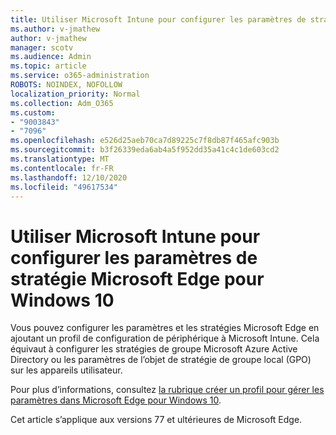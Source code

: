 ```yaml
---
title: Utiliser Microsoft Intune pour configurer les paramètres de stratégie Microsoft Edge pour Windows 10
ms.author: v-jmathew
author: v-jmathew
manager: scotv
ms.audience: Admin
ms.topic: article
ms.service: o365-administration
ROBOTS: NOINDEX, NOFOLLOW
localization_priority: Normal
ms.collection: Adm_O365
ms.custom:
- "9003843"
- "7096"
ms.openlocfilehash: e526d25aeb70ca7d89225c7f8db87f465afc903b
ms.sourcegitcommit: b3f26339eda6ab4a5f952dd35a41c4c1de603cd2
ms.translationtype: MT
ms.contentlocale: fr-FR
ms.lasthandoff: 12/10/2020
ms.locfileid: "49617534"
---
```

# <a name="use-microsoft-intune-to-configure-microsoft-edge-policy-settings-for-windows-10"></a>Utiliser Microsoft Intune pour configurer les paramètres de stratégie Microsoft Edge pour Windows 10

Vous pouvez configurer les paramètres et les stratégies Microsoft Edge en ajoutant un profil de configuration de périphérique à Microsoft Intune. Cela équivaut à configurer les stratégies de groupe Microsoft Azure Active Directory ou les paramètres de l’objet de stratégie de groupe local (GPO) sur les appareils utilisateur.

Pour plus d’informations, consultez [la rubrique créer un profil pour gérer les paramètres dans Microsoft Edge pour Windows 10](https://go.microsoft.com/fwlink/?linkid=2133700).

Cet article s’applique aux versions 77 et ultérieures de Microsoft Edge.
